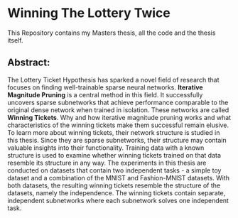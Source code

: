# Winning The Lottery Twice
This Repository contains my Masters thesis, all the code and the thesis itself.

## Abstract:
The Lottery Ticket Hypothesis has sparked a novel field of research that focuses on finding well-trainable sparse neural networks.
**Iterative Magnitude Pruning** is a central method in this field.
It successfully uncovers sparse subnetworks that achieve performance comparable to the original dense network when trained in isolation. 
These networks are called **Winning Tickets**.
Why and how iterative magnitude pruning works and what characteristics of the winning tickets make them successful remain elusive.
To learn more about winning tickets, their network structure is studied in this thesis.
Since they are sparse subnetworks, their structure may contain valuable insights into their functionality.
Training data with a known structure is used to examine whether winning tickets trained on that data resemble its structure in any way.
The experiments in this thesis are conducted on datasets that contain two independent tasks - a simple toy dataset and a combination of the MNIST and Fashion-MNIST datasets.
With both datasets, the resulting winning tickets resemble the structure of the datasets, namely the independence.
The winning tickets contain separate, independent subnetworks where each subnetwork solves one independent task.

